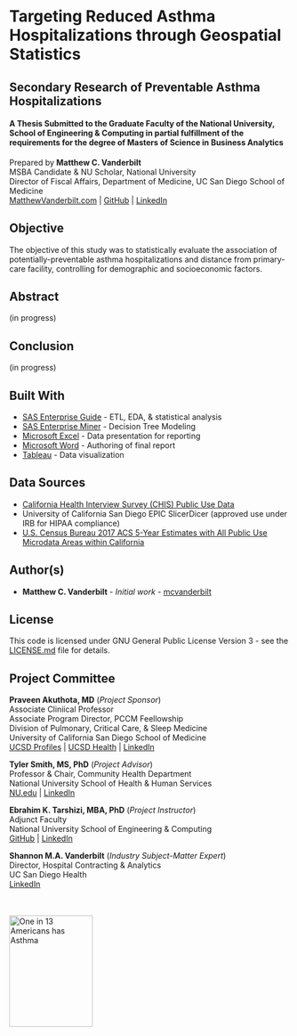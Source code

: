 # Targeting Reduced Asthma Hospitalizations through Geospatial Statistics
## Secondary Research of Preventable Asthma Hospitalizations
#### A Thesis Submitted to the Graduate Faculty of the National University, School of Engineering & Computing in partial fulfillment of the requirements for the degree of Masters of Science in Business Analytics
Prepared by **Matthew C. Vanderbilt**  
MSBA Candidate & NU Scholar, National University  
Director of Fiscal Affairs, Department of Medicine, UC San Diego School of Medicine  
[MatthewVanderbilt.com](https://matthewvanderbilt.com) | [GitHub](https://github.com/mcvanderbilt) | [LinkedIn](https://linkedin.com/in/vanderbilt)

## Objective
The objective of this study was to statistically evaluate the association of potentially-preventable asthma hospitalizations and distance from primary-care facility, controlling for demographic and socioeconomic factors.

## Abstract
(in progress)

## Conclusion
(in progress)

## Built With
* [SAS Enterprise Guide](https://www.sas.com/en_us/software/enterprise-guide.html) - ETL, EDA, & statistical analysis
* [SAS Enterprise Miner](https://www.sas.com/en_us/software/enterprise-miner.html) - Decision Tree Modeling
* [Microsoft Excel](https://products.office.com/en-us/excel) - Data presentation for reporting
* [Microsoft Word](https://products.office.com/en-us/word) - Authoring of final report
* [Tableau](https://www.tableau.com/) - Data visualization

## Data Sources
* [California Health Interview Survey (CHIS) Public Use Data](https://healthpolicy.ucla.edu/chis/)
* University of California San Diego EPIC SlicerDicer (approved use under IRB for HIPAA compliance)
* [U.S. Census Bureau 2017 ACS 5-Year Estimates with All Public Use Microdata Areas within California](https://factfinder.census.gov/)

## Author(s)
* **Matthew C. Vanderbilt** - *Initial work* - [mcvanderbilt](https://github.com/mcvanderbilt)

## License
This code is licensed under GNU General Public License Version 3 - see the [LICENSE.md](LICENSE.md) file for details.

## Project Committee
**Praveen Akuthota, MD** (*Project Sponsor*)  
Associate Cliniical Professor  
Associate Program Director, PCCM Feellowship  
Division of Pulmonary, Critical Care, & Sleep Medicine  
University of California San Diego School of Medicine  
[UCSD Profiles](https://profiles.ucsd.edu/praveen.akuthota) | [UCSD Health](https://providers.ucsd.edu/details/32923/praveen-akuthota-pulmonology_lung-la_jolla-san_diego) | [LinkedIn](https://www.linkedin.com/in/praveen-akuthota-15b1628b/)

**Tyler Smith, MS, PhD** (*Project Advisor*)  
Professor & Chair, Community Health Department  
National University School of Health & Human Services  
[NU.edu](https://www.nu.edu/ourprograms/schoolofhealthandhumanservices/communityhealth/faculty/tyler-smith/) | [LinkedIn](https://www.linkedin.com/in/tyler-smith-ms-phd-6b610119/)

**Ebrahim K. Tarshizi, MBA, PhD** (*Project Instructor*)  
Adjunct Faculty  
National University School of Engineering & Computing  
[GitHub](https://github.com/behrang61) | [LinkedIn](https://www.linkedin.com/in/ebrahim-k-tarshizi-phd-mba-271a9a29/)

**Shannon M.A. Vanderbilt** (*Industry Subject-Matter Expert*)  
Director, Hospital Contracting & Analytics  
UC San Diego Health  
[LinkedIn](https://www.linkedin.com/in/svanderbilt/)

<br/>
<br/>
<a href="http://www.cdc.gov/asthma/?s_cid=asthma-002-bb" title="One in 13 Americans has Asthma">
<img src="http://www.cdc.gov/asthma/images/PeopleHaveAsthma.jpg" style="width:150px; height:200px; 
border:0px;" alt="One in 13 Americans has Asthma" /></a>

